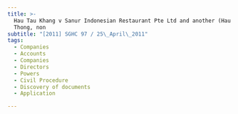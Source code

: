 ```yaml
---
title: >-
  Hau Tau Khang v Sanur Indonesian Restaurant Pte Ltd and another (Hau Tau
  Thong, non
subtitle: "[2011] SGHC 97 / 25\_April\_2011"
tags:
  - Companies
  - Accounts
  - Companies
  - Directors
  - Powers
  - Civil Procedure
  - Discovery of documents
  - Application

---
```



